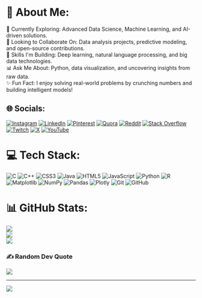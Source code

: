 # 💫 About Me:
🚀 Currently Exploring: Advanced Data Science, Machine Learning, and AI-driven solutions.<br>🤝 Looking to Collaborate On: Data analysis projects, predictive modeling, and open-source contributions.<br>🧠 Skills I'm Building: Deep learning, natural language processing, and big data technologies.<br>📊 Ask Me About: Python, data visualization, and uncovering insights from raw data.<br>✨ Fun Fact: I enjoy solving real-world problems by crunching numbers and building intelligent models!


## 🌐 Socials:
[![Instagram](https://img.shields.io/badge/Instagram-%23E4405F.svg?logo=Instagram&logoColor=white)](https://instagram.com/raunakk.26) [![LinkedIn](https://img.shields.io/badge/LinkedIn-%230077B5.svg?logo=linkedin&logoColor=white)](https://linkedin.com/in/theraunakk) [![Pinterest](https://img.shields.io/badge/Pinterest-%23E60023.svg?logo=Pinterest&logoColor=white)](https://pinterest.com/raunakk_26) [![Quora](https://img.shields.io/badge/Quora-%23B92B27.svg?logo=Quora&logoColor=white)](https://quora.com/profile/raunakk_26) [![Reddit](https://img.shields.io/badge/Reddit-%23FF4500.svg?logo=Reddit&logoColor=white)](https://reddit.com/user/raunaknautx_2611) [![Stack Overflow](https://img.shields.io/badge/-Stackoverflow-FE7A16?logo=stack-overflow&logoColor=white)](https://stackoverflow.com/users/raunakk_26) [![Twitch](https://img.shields.io/badge/Twitch-%239146FF.svg?logo=Twitch&logoColor=white)](https://twitch.tv/raunakk.26) [![X](https://img.shields.io/badge/X-black.svg?logo=X&logoColor=white)](https://x.com/raunakk.26) [![YouTube](https://img.shields.io/badge/YouTube-%23FF0000.svg?logo=YouTube&logoColor=white)](https://youtube.com/@raunakk_26) 

# 💻 Tech Stack:
![C](https://img.shields.io/badge/c-%2300599C.svg?style=for-the-badge&logo=c&logoColor=white) ![C++](https://img.shields.io/badge/c++-%2300599C.svg?style=for-the-badge&logo=c%2B%2B&logoColor=white) ![CSS3](https://img.shields.io/badge/css3-%231572B6.svg?style=for-the-badge&logo=css3&logoColor=white) ![Java](https://img.shields.io/badge/java-%23ED8B00.svg?style=for-the-badge&logo=openjdk&logoColor=white) ![HTML5](https://img.shields.io/badge/html5-%23E34F26.svg?style=for-the-badge&logo=html5&logoColor=white) ![JavaScript](https://img.shields.io/badge/javascript-%23323330.svg?style=for-the-badge&logo=javascript&logoColor=%23F7DF1E) ![Python](https://img.shields.io/badge/python-3670A0?style=for-the-badge&logo=python&logoColor=ffdd54) ![R](https://img.shields.io/badge/r-%23276DC3.svg?style=for-the-badge&logo=r&logoColor=white) ![Matplotlib](https://img.shields.io/badge/Matplotlib-%23ffffff.svg?style=for-the-badge&logo=Matplotlib&logoColor=black) ![NumPy](https://img.shields.io/badge/numpy-%23013243.svg?style=for-the-badge&logo=numpy&logoColor=white) ![Pandas](https://img.shields.io/badge/pandas-%23150458.svg?style=for-the-badge&logo=pandas&logoColor=white) ![Plotly](https://img.shields.io/badge/Plotly-%233F4F75.svg?style=for-the-badge&logo=plotly&logoColor=white) ![Git](https://img.shields.io/badge/git-%23F05033.svg?style=for-the-badge&logo=git&logoColor=white) ![GitHub](https://img.shields.io/badge/github-%23121011.svg?style=for-the-badge&logo=github&logoColor=white)
# 📊 GitHub Stats:
![](https://github-readme-stats.vercel.app/api?username=Raunakk-26&theme=great-gatsby&hide_border=false&include_all_commits=false&count_private=false)<br/>
![](https://github-readme-streak-stats.herokuapp.com/?user=Raunakk-26&theme=great-gatsby&hide_border=false)<br/>
![](https://github-readme-stats.vercel.app/api/top-langs/?username=Raunakk-26&theme=great-gatsby&hide_border=false&include_all_commits=false&count_private=false&layout=compact)

### ✍️ Random Dev Quote
![](https://quotes-github-readme.vercel.app/api?type=vetical&theme=radical)

---
[![](https://visitcount.itsvg.in/api?id=Raunakk-26&icon=0&color=0)](https://visitcount.itsvg.in)

<!-- Proudly created with GPRM ( https://gprm.itsvg.in ) -->